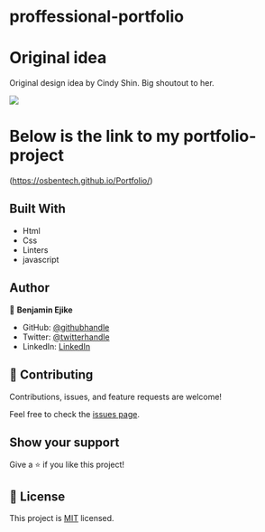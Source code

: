 # proffessional-portfolio

# Original idea
Original design idea by Cindy Shin. Big shoutout to her.

![](https://img.shields.io/badge/Microverse-blueviolet)

# Below is the link to my portfolio-project
(https://osbentech.github.io/Portfolio/)


## Built With

- Html
- Css
- Linters
- javascript


## Author

👤 **Benjamin Ejike**

- GitHub: [@githubhandle](https://github.com/osbentech)
- Twitter: [@twitterhandle](https://twitter.com/EjikeOsegbo)
- LinkedIn: [LinkedIn](www.linkedin.com/in/benjamin-ejike-632248206)


## 🤝 Contributing

Contributions, issues, and feature requests are welcome!

Feel free to check the [issues page](../../issues/).

## Show your support

Give a ⭐️ if you like this project!


## 📝 License

This project is [MIT](./MIT.md) licensed.